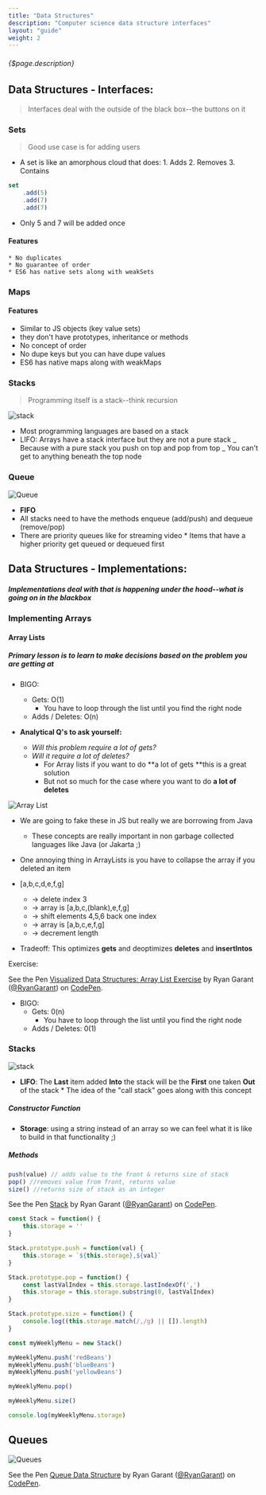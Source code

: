 ```yaml
---
title: "Data Structures"
description: "Computer science data structure interfaces"
layout: "guide"
weight: 2
---
```


###### {$page.description}

<article id="1">

## Data Structures - Interfaces:

> Interfaces deal with the outside of the black box--the buttons on it

### Sets

> Good use case is for adding users

* A set is like an amorphous cloud that does: 1. Adds 2. Removes 3. Contains

```javascript
set
	.add(5)
	.add(7)
	.add(7)
```

* Only 5 and 7 will be added once

#### Features

    * No duplicates
	* No guarantee of order
	* ES6 has native sets along with weakSets

### Maps

#### Features

* Similar to JS objects (key value sets)
* they don't have prototypes, inheritance or methods
* No concept of order
* No dupe keys but you can have dupe values
* ES6 has native maps along with weakMaps

### Stacks

> Programming itself is a stack--think recursion

![stack](https://btholt.github.io/four-semesters-of-cs/img/stack.png)

* Most programming languages are based on a stack
* LIFO: Arrays have a stack interface but they are not a pure stack _ Because with a pure stack you push on top and pop
	from top _ You can't get to anything beneath the top node

### Queue

![Queue](https://btholt.github.io/four-semesters-of-cs/img/queue.png)

* **FIFO**
* All stacks need to have the methods enqueue (add/push) and dequeue (remove/pop)
* There are priority queues like for streaming video \* Items that have a higher priority get queued or dequeued first

</article>

<article id="2">

## Data Structures - Implementations:

##### Implementations deal with that is happening under the hood--what is going on in the blackbox

### Implementing Arrays

#### Array Lists

##### Primary lesson is to learn to make decisions based on the problem you are getting at

* BIGO:
	* Gets: O(1)
		* You have to loop through the list until you find the right node
	* Adds / Deletes: O(n)

* **Analytical Q's to ask yourself:**
	* *Will this problem require a lot of gets?*
	* *Will it require a lot of deletes?*
		* For Array lists if you want to do **a lot of gets **this is a great solution
		* But not so much for the case where you want to do **a lot of deletes**

![Array List](https://btholt.github.io/four-semesters-of-cs/img/array.png)

* We are going to fake these in JS but really we are borrowing from Java
	* These concepts are really important in non garbage collected languages like Java (or Jakarta ;)
* One annoying thing in ArrayLists is you have to collapse the array if you deleted an item
* [a,b,c,d,e,f,g]
	* -> delete index 3
	* -> array is [a,b,c,(blank),e,f,g]
	* -> shift elements 4,5,6 back one index
	* -> array is [a,b,c,e,f,g]
	* -> decrement length

* Tradeoff: This optimizes **gets** and deoptimizes **deletes** and **insertIntos**      

Exercise:

<p data-height="300" data-theme-id="31719" data-slug-hash="wmYoJG" data-default-tab="js,result" data-user="RyanGarant" data-embed-version="2" data-pen-title="Visualized Data Structures: Array List Exercise" class="codepen">See the Pen <a href="https://codepen.io/RyanGarant/pen/wmYoJG/">Visualized Data Structures: Array List Exercise</a> by Ryan Garant (<a href="https://codepen.io/RyanGarant">@RyanGarant</a>) on <a href="https://codepen.io">CodePen</a>.</p>

* BIGO:
	* Gets: 0(n)
		* You have to loop through the list until you find the right node
	* Adds / Deletes: 0(1)

### Stacks

![stack](https://www.tutorialspoint.com/data_structures_algorithms/images/stack_representation.jpg)

* **LIFO**: The **Last** item added **Into** the stack will be the **First** one taken **Out** of the stack \* The idea of
	the "call stack" goes along with this concept

##### Constructor Function

* **Storage**: using a string instead of an array so we can feel what it is like to build in that functionality ;)

##### Methods

```javascript
push(value) // adds value to the front & returns size of stack
pop() //removes value from front, returns value
size() //returns size of stack as an integer
```

<p data-height="300" data-theme-id="31719" data-slug-hash="vWLpYe" data-default-tab="js" data-user="RyanGarant" data-embed-version="2" data-pen-title="Stack" class="codepen">See the Pen <a href="https://codepen.io/RyanGarant/pen/vWLpYe/">Stack</a> by Ryan Garant (<a href="https://codepen.io/RyanGarant">@RyanGarant</a>) on <a href="https://codepen.io">CodePen</a>.</p>

```javascript
const Stack = function() {
	this.storage = ''
}

Stack.prototype.push = function(val) {
	this.storage = `${this.storage},${val}`
}

Stack.prototype.pop = function() {
	const lastValIndex = this.storage.lastIndexOf(',')
	this.storage = this.storage.substring(0, lastValIndex)
}

Stack.prototype.size = function() {
	console.log((this.storage.match(/,/g) || []).length)
}

const myWeeklyMenu = new Stack()

myWeeklyMenu.push('redBeans')
myWeeklyMenu.push('blueBeans')
myWeeklyMenu.push('yellowBeans')

myWeeklyMenu.pop()

myWeeklyMenu.size()

console.log(myWeeklyMenu.storage)
```

## Queues

<img src="/images/algos/queues.png" alt="Queues">

<p data-height="300" data-theme-id="31719" data-slug-hash="wPEyRg" data-default-tab="js" data-user="RyanGarant" data-embed-version="2" data-pen-title="Queue Data Structure" class="codepen">See the Pen <a href="https://codepen.io/RyanGarant/pen/wPEyRg/">Queue Data Structure</a> by Ryan Garant (<a href="https://codepen.io/RyanGarant">@RyanGarant</a>) on <a href="https://codepen.io">CodePen</a>.</p>
</article>
